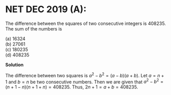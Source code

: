 # **NET DEC 2019 (A):** 

The difference between the squares of two
consecutive integers is $408235$. The sum of the numbers is

(a) $16324$<br>
(b) $27061$<br>
(c) $180235$<br>
(d) $408235$<br>

**Solution**

The difference between two squares is $a^2 - b^2 = (a-b)(a+b)$. Let
$a = n+1$ and $b=n$ be two consecutive numbers. Then we are given that
$a^2 - b^2 = (n+1 - n) (n+1 + n) = 408235$. Thus,
$2n+1 = a + b = 408235$.


